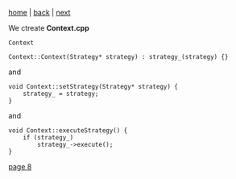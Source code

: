 [home](./page01.md) | [back](./page06.md) | [next](./page08.md)

We ctreate **Context.cpp**
```
Context
```

```
Context::Context(Strategy* strategy) : strategy_(strategy) {}
```
and
```
void Context::setStrategy(Strategy* strategy) {
    strategy_ = strategy;
}
```
and
```
void Context::executeStrategy() {
    if (strategy_)
        strategy_->execute();
}
```

[page 8](./page08.md)

